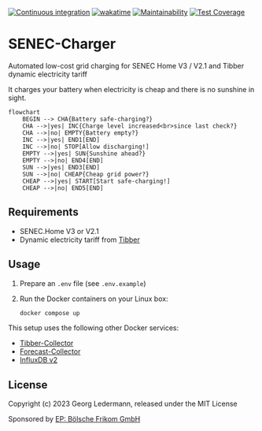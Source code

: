[![Continuous integration](https://github.com/solectrus/senec-charger/actions/workflows/push.yml/badge.svg)](https://github.com/solectrus/senec-charger/actions/workflows/push.yml)
[![wakatime](https://wakatime.com/badge/user/697af4f5-617a-446d-ba58-407e7f3e0243/project/018c5239-d626-4755-b81b-a7c7006ebabb.svg)](https://wakatime.com/badge/user/697af4f5-617a-446d-ba58-407e7f3e0243/project/018c5239-d626-4755-b81b-a7c7006ebabb)
[![Maintainability](https://api.codeclimate.com/v1/badges/6280d80e9b7336b614bb/maintainability)](https://codeclimate.com/repos/65775403feb13f15432f92cd/maintainability)
[![Test Coverage](https://api.codeclimate.com/v1/badges/6280d80e9b7336b614bb/test_coverage)](https://codeclimate.com/repos/65775403feb13f15432f92cd/test_coverage)

# SENEC-Charger

Automated low-cost grid charging for SENEC Home V3 / V2.1 and Tibber dynamic electricity tariff

It charges your battery when electricity is cheap and there is no sunshine in sight.

```mermaid
flowchart
    BEGIN --> CHA{Battery safe-charging?}
    CHA -->|yes| INC{Charge level increased<br>since last check?}
    CHA -->|no| EMPTY{Battery empty?}
    INC -->|yes| END1[END]
    INC -->|no| STOP[Allow discharging!]
    EMPTY -->|yes| SUN{Sunshine ahead?}
    EMPTY -->|no| END4[END]
    SUN -->|yes| END3[END]
    SUN -->|no| CHEAP{Cheap grid power?}
    CHEAP -->|yes| START[Start safe-charging!]
    CHEAP -->|no| END5[END]
```

## Requirements

- SENEC.Home V3 or V2.1
- Dynamic electricity tariff from [Tibber](https://tibber.com)

## Usage

1. Prepare an `.env` file (see `.env.example`)

2. Run the Docker containers on your Linux box:

   ```bash
   docker compose up
   ```

This setup uses the following other Docker services:

- [Tibber-Collector](https://github.com/solectrus/tibber-collector)
- [Forecast-Collector](https://github.com/solectrus/forecast-collector)
- [InfluxDB v2](https://hub.docker.com/_/influxdb)

## License

Copyright (c) 2023 Georg Ledermann, released under the MIT License

Sponsored by [EP: Bölsche Frikom GmbH](https://www.ep.de/boelsche)
